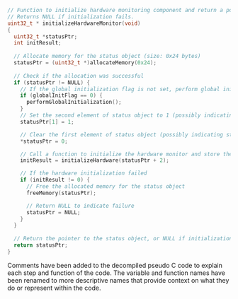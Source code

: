 ```c
// Function to initialize hardware monitoring component and return a pointer to a status object
// Returns NULL if initialization fails.
uint32_t * initializeHardwareMonitor(void)
{
  uint32_t *statusPtr;
  int initResult;
  
  // Allocate memory for the status object (size: 0x24 bytes)
  statusPtr = (uint32_t *)allocateMemory(0x24);
  
  // Check if the allocation was successful
  if (statusPtr != NULL) {
    // If the global initialization flag is not set, perform global initialization
    if (globalInitFlag == 0) {
      performGlobalInitialization();
    }
    // Set the second element of status object to 1 (possibly indicating it's initialized)
    statusPtr[1] = 1;

    // Clear the first element of status object (possibly indicating status is OK)
    *statusPtr = 0;

    // Call a function to initialize the hardware monitor and store the result
    initResult = initializeHardware(statusPtr + 2);

    // If the hardware initialization failed
    if (initResult != 0) {
      // Free the allocated memory for the status object
      freeMemory(statusPtr);

      // Return NULL to indicate failure
      statusPtr = NULL;
    }
  }
  
  // Return the pointer to the status object, or NULL if initialization failed
  return statusPtr;
}
```

Comments have been added to the decompiled pseudo C code to explain each step and function of the code. The variable and function names have been renamed to more descriptive names that provide context on what they do or represent within the code.